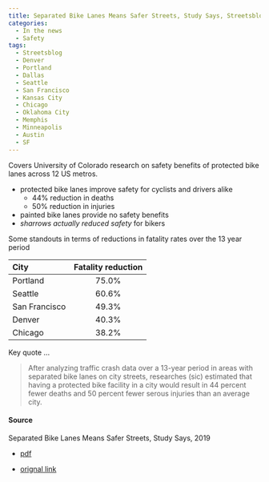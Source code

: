 ```yaml
---
title: Separated Bike Lanes Means Safer Streets, Study Says, Streetsblog
categories:
  - In the news
  - Safety
tags:
  - Streetsblog
  - Denver
  - Portland
  - Dallas
  - Seattle
  - San Francisco
  - Kansas City
  - Chicago
  - Oklahoma City
  - Memphis
  - Minneapolis
  - Austin
  - SF
---
```


Covers University of Colorado research on safety benefits of protected bike lanes across 12 US metros.

* protected bike lanes improve safety for cyclists and drivers alike
  * 44% reduction in deaths
  * 50% reduction in injuries
* painted bike lanes provide no safety benefits
* _sharrows actually reduced safety_ for bikers

Some standouts in terms of reductions in fatality rates over the 13 year period

| City          | Fatality reduction |
|:--------------|:------------------:|
| Portland      |       75.0%        |
| Seattle       |       60.6%        |
| San Francisco |       49.3%        |
| Denver        |       40.3%        |
| Chicago       |       38.2%        |

Key quote ...

> After analyzing traffic crash data over a 13-year period in areas with separated bike lanes on city streets,
> researches (sic) estimated that having a protected bike facility in a city would result in 44 percent fewer deaths and
> 50 percent fewer serous injuries than an average city.

#### Source

Separated Bike Lanes Means Safer Streets, Study Says, 2019

* [pdf](/images/news/2019-streetsblog-protect-bike-safety.pdf)

* [orignal link](https://usa.streetsblog.org/2019/05/29/protect-yourself-separated-bike-lanes-means-safer-streets-study-says)